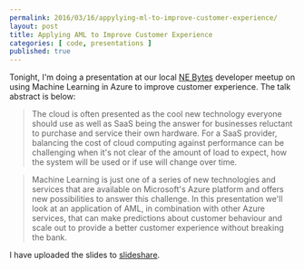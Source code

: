 ```yaml
---
permalink: 2016/03/16/appylying-ml-to-improve-customer-experience/
layout: post
title: Applying AML to Improve Customer Experience
categories: [ code, presentations ]
published: true
---
```


Tonight, I'm doing a presentation at our local <a href="http://nebytes.net">NE Bytes</a> developer meetup on using 
Machine Learning in Azure to improve customer experience. The talk abstract is below:

<blockquote>
The cloud is often presented as the cool new technology everyone should use as well as SaaS being the 
answer for businesses reluctant to purchase and service their own hardware. For a SaaS provider, balancing 
the cost of cloud computing against performance can be challenging when it's not clear of the amount 
of load to expect, how the system will be used or if use will change over time.
</blockquote>
<blockquote>
Machine Learning is just one of a series of new technologies and services that are available on 
Microsoft's Azure platform and offers new possibilities to answer this challenge. In this presentation 
we'll look at an application of AML, in combination with other Azure services, that can make predictions 
about customer behaviour and scale out to provide a better customer experience without breaking the bank.
</blockquote>

I have uploaded the slides to 
<a target="_blank" href="https://www.slideshare.net/deejaygraham/adventures-in-azure-machine-learning-from-ne-bytes" rel="noreferrer">slideshare</a>.

